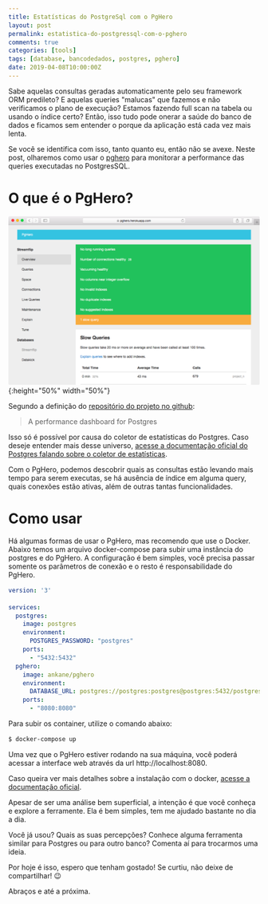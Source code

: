```yaml
---
title: Estatísticas do PostgreSql com o PgHero
layout: post
permalink: estatistica-do-postgressql-com-o-pghero
comments: true
categories: [tools]
tags: [database, bancodedados, postgres, pghero]  
date: 2019-04-08T10:00:00Z
---
```

Sabe aquelas consultas geradas automaticamente pelo seu framework ORM predileto? E aquelas queries "malucas" que fazemos e não verificamos o plano de execução? Estamos fazendo full scan na tabela ou usando o índice certo? Então, isso tudo pode onerar a saúde do banco de dados e ficamos sem entender o porque da aplicação está cada vez mais lenta.

Se você se identifica com isso, tanto quanto eu, então não se avexe. Neste post, olharemos como usar o [pghero](https://github.com/ankane/pghero) para monitorar a performance das queries executadas no PostgresSQL.
<!--more-->

# O que é o PgHero?

![PgHero Dashboard](/img/pghero.png){:height="50%" width="50%"}


Segundo a definição do [repositório do projeto no github](https://github.com/ankane/pghero): 
> A performance dashboard for Postgres

Isso só é possível por causa do coletor de estatísticas do Postgres. Caso deseje entender mais desse universo, [acesse a documentação oficial do Postgres falando sobre o coletor de estatísticas](https://www.postgresql.org/docs/9.6/monitoring-stats.html).

Com o PgHero, podemos descobrir quais as consultas estão levando mais tempo para serem executas, se há ausência de índice em alguma query, quais conexões estão ativas, além de outras tantas funcionalidades.

# Como usar

Há algumas formas de usar o PgHero, mas recomendo que use o Docker. Abaixo temos um arquivo docker-compose para subir uma instância do postgres e do PgHero. A configuração é bem simples, você precisa passar somente os parâmetros de conexâo e o resto é responsabilidade do PgHero.

```yaml
version: '3'

services:
  postgres:
    image: postgres
    environment:
      POSTGRES_PASSWORD: "postgres"
    ports:
      - "5432:5432"
  pghero:
    image: ankane/pghero
    environment:
      DATABASE_URL: postgres://postgres:postgres@postgres:5432/postgres
    ports:
      - "8080:8080"
```

Para subir os container, utilize o comando abaixo:

```sh
$ docker-compose up
```

Uma vez que o PgHero estiver rodando na sua máquina, você poderá acessar a interface web através da url http://localhost:8080. 

Caso queira ver mais detalhes sobre a instalação com o docker, [acesse a documentação oficial](https://github.com/ankane/pghero/blob/master/guides/Docker.md).

Apesar de ser uma análise bem superficial, a intenção é que você conheça e explore a ferramente. Ela é bem simples, tem me ajudado bastante no dia a dia.

Você já usou? Quais as suas percepções? Conhece alguma ferramenta similar para Postgres ou para outro banco? Comenta aí para trocarmos uma ideia.

Por hoje é isso, espero que tenham gostado! Se curtiu, não deixe de compartilhar! 😉

Abraços e até a próxima.
